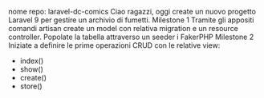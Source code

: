 nome repo: laravel-dc-comics
Ciao ragazzi,
oggi create un nuovo progetto Laravel 9 per gestire un archivio di fumetti.
Milestone 1
Tramite gli appositi comandi artisan create un model con relativa migration e un resource controller.
Popolate la tabella attraverso un seeder i FakerPHP
Milestone 2
Iniziate a definire le prime operazioni CRUD con le relative view:
- index()
- show()
- create()
- store()